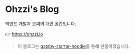 # Ohzzi's Blog

백엔드 개발자 오찌의 개인 공간입니다.

👉 https://ohzzi.io

> 이 블로그는 [gatsby-starter-hoodie](https://github.com/devHudi/gatsby-starter-hoodie)를 통해 만들어졌습니다.
